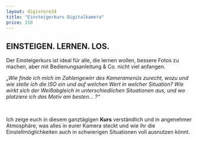 ```yaml
---
layout: digistore24
title: "Einsteigerkurs Digitalkamera"
price: 150
---
```

<div>
<h2>EINSTEIGEN. LERNEN. LOS.</h2>
</div>
<div>
<p>Der Einsteigerkurs ist ideal f&#xFC;r alle, die lernen wollen, bessere Fotos zu machen, aber mit Bedienungsanleitung &amp; Co. nicht viel anfangen.</p>
<p><em>&#x201E;Wie finde ich mich im Zahlengewirr des Kameramen&#xFC;s zurecht, wozu und wie stelle ich die ISO ein und auf welchen Wert in welcher Situation? Wie wirkt sich der Wei&#xDF;abgleich in unterschiedlichen Situationen aus, und wo platziere ich das Motiv am besten&#x2026; ?&#x201C;</em></p>
<p>&#xA0;</p>
<p>Ich zeige euch in diesem ganzt&#xE4;gigen <strong>Kurs</strong> verst&#xE4;ndlich und in angenehmer Atmosph&#xE4;re, was alles in eurer Kamera steckt und wie ihr die Einstellm&#xF6;glichkeiten auch in schwierigen Situationen voll ausnutzen k&#xF6;nnt.</p>
</div>